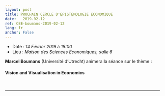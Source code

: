 ```yaml
---
layout: post
title: PROCHAIN CERCLE D'EPISTEMOLOGIE ECONOMIQUE
date:   2019-02-12
ref: CEE-boumans-2019-02-12
lang: fr
anchor: False
---
```


* Date : *14 Février 2019* à *18:00*
* Lieu : *Maison des Sciences Économiques, salle 6*

**Marcel Boumans** (Université d’Utrecht) animera la séance sur le thème : 
#### **Vision and Visualisation in Economics**
<br>
<hr />
